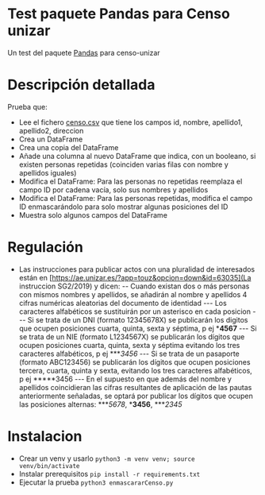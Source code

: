 
# Test paquete Pandas para Censo unizar

Un test del paquete [Pandas](https://pandas.pydata.org) para censo-unizar


# Descripción detallada
Prueba que:
- Lee el fichero [censo.csv](censo.csv) que tiene los campos id, nombre, apellido1, apellido2, direccion
- Crea un DataFrame
- Crea una copia del DataFrame
- Añade una columna al nuevo DataFrame que indica, con un booleano, si existen personas repetidas (coinciden varias filas con nombre y apellidos iguales)
- Modifica el DataFrame: Para las personas no repetidas reemplaza el campo ID por cadena vacía, solo sus nombres y apellidos
- Modifica el DataFrame: Para las personas repetidas, modifica el campo ID enmascarándolo para solo mostrar algunas posiciones del ID
- Muestra solo algunos campos del DataFrame

# Regulación
- Las instrucciones para publicar actos con una pluralidad de interesados están en [https://ae.unizar.es/?app=touz&opcion=down&id=63035](La instruccion SG2/2019) y dicen:
-- Cuando existan dos o más personas con mismos nombres y apellidos, se añadirán al nombre y apellidos 4 cifras numéricas aleatorias del documento de identidad
--- Los caracteres alfabéticos se sustituirán por un asterisco en cada posicion
--- Si se trata de un DNI (formato 12345678X) se publicarán los digitos que ocupen posiciones cuarta, quinta, sexta y séptima, p ej ***4567**
--- Si se trata de un NIE (formato L1234567X) se publicarán los dígitos que ocupen posiciones cuarta, quinta, sexta y séptima evitando los tres caracteres alfabéticos, p ej ****3456*
--- Si se trata de un pasaporte (formato ABC123456) se publicarán los dígitos que ocupen posiciones tercera, cuarta, quinta y sexta, evitando los tres caracteres alfabéticos, p ej *****3456
--- En el supuesto en que además del nombre y apellidos coincidieran las cifras resultantes de aplicación de las pautas anteriormente señaladas, se optará por publicar los dígitos que ocupen las posiciones alternas: ****5678*, ***3456**, ****2345*

# Instalacion

- Crear un venv y usarlo `python3 -m venv venv; source venv/bin/activate`
- Instalar prerequisitos `pip install -r requirements.txt`
- Ejecutar la prueba `python3 enmascararCenso.py`
